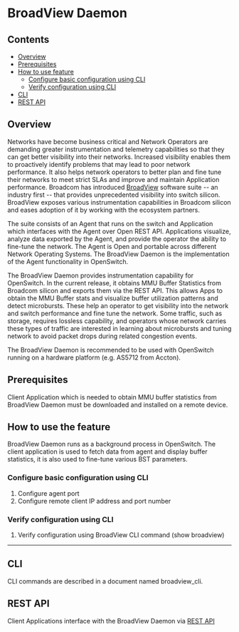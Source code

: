 # BroadView Daemon
## Contents

- [Overview](#overview)
- [Prerequisites](#prerequisites)
- [How to use feature](#how-to-use-feature)
  - [Configure basic configuration using CLI](#configure-basic-commands)
  - [Verify configuration using CLI](#verify-config)
 - [CLI](#cli)
 - [REST API](#rest-api)

## Overview
Networks have become business critical and Network Operators are demanding greater instrumentation and telemetry capabilities so that they can get better visibility into their networks. Increased visibility enables them to proactively identify problems that may lead to poor network performance. It also helps network operators to better plan and fine tune their networks to meet strict SLAs and improve and maintain Application performance. Broadcom has introduced   [BroadView](https://github.com/Broadcom-Switch/BroadView-Instrumentation) software suite -- an industry first -- that provides unprecedented visibility into switch silicon. BroadView exposes various instrumentation capabilities in Broadcom silicon and eases adoption of it by working with the ecosystem partners.

The suite consists of an Agent that runs on the switch and Application which interfaces with the Agent over Open REST API. Applications visualize, analyze data exported by the Agent, and provide the operator the ability to fine-tune the network. The Agent is Open and portable across different Network Operating Systems. The BroadView Daemon is the implementation of the Agent functionality in OpenSwitch.

The BroadView Daemon provides instrumentation capability for OpenSwitch. In the current release, it obtains MMU Buffer Statistics from Broadcom silicon and exports them via the REST API. This allows Apps to obtain the MMU Buffer stats and visualize buffer utilization patterns and detect microbursts. These help an operator to get visibility into the network and switch performance and fine tune the network. Some traffic, such as storage, requires lossless capability, and operators whose network carries these types of traffic are interested in learning about microbursts and tuning network to avoid packet drops during related congestion events.

The BroadView Daemon is recommended to be used with OpenSwitch running on a hardware platform (e.g. AS5712 from Accton).

## Prerequisites
Client Application which is needed to obtain MMU buffer statistics from BroadView Daemon must be downloaded and installed on a remote device.

## How to use the feature

BroadView Daemon runs as a background process in OpenSwitch.
The client application is used to fetch data from agent and display buffer statistics, it is also used to fine-tune various BST parameters.

### Configure basic configuration using CLI

 1. Configure agent port
 2. Configure remote client IP address and port number


### Verify configuration using CLI

 1. Verify configuration using BroadView CLI command (show broadview)
--------------
## CLI
CLI commands are described in a document named broadview_cli.

## REST API
Client Applications interface with the BroadView Daemon via [REST API](http://broadcom-switch.github.io/BroadView-Instrumentation/doc/html/dc/d3f/REST.html)


